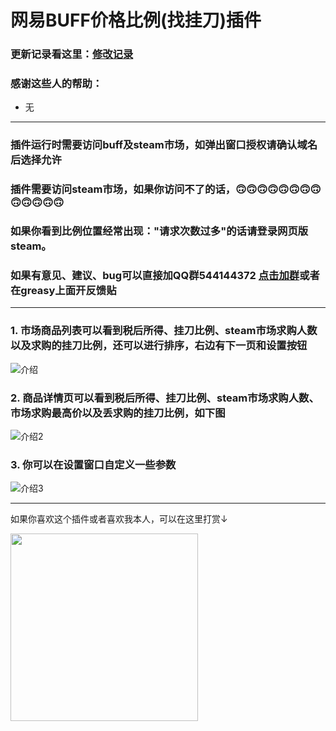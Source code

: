 # 网易BUFF价格比例(找挂刀)插件

### **更新记录看这里：[修改记录](https://gitee.com/pronax/buffMarketHelper/commits/master)**
### 感谢这些人的帮助：
* 无
---

### 插件运行时需要访问buff及steam市场，如弹出窗口授权请确认域名后选择允许

### 插件需要访问steam市场，如果你访问不了的话，🙃🙃🙃🙃🙃🙃🙃🙃🙃🙃🙃🙃🙃

### **如果你看到比例位置经常出现："请求次数过多"的话请登录网页版steam。**

### 如果有意见、建议、bug可以直接加QQ群544144372 [点击加群](https://jq.qq.com/?_wv=1027&k=U8mqorxQ)或者在greasy上面开反馈贴

---

### 1. 市场商品列表可以看到税后所得、挂刀比例、steam市场求购人数以及求购的挂刀比例，还可以进行排序，右边有下一页和设置按钮
   ![介绍](https://gitee.com/pronax/buffMarketHelper/raw/master/%E4%BB%8B%E7%BB%8D1.png)    
### 2. 商品详情页可以看到税后所得、挂刀比例、steam市场求购人数、市场求购最高价以及丢求购的挂刀比例，如下图  
   ![介绍2](https://gitee.com/pronax/buffMarketHelper/raw/master/%E4%BB%8B%E7%BB%8D2.png)
### 3. 你可以在设置窗口自定义一些参数  
   ![介绍3](https://gitee.com/pronax/buffMarketHelper/raw/master/%E4%BB%8B%E7%BB%8D3.png)

---
如果你喜欢这个插件或者喜欢我本人，可以在这里打赏↓

<img src="https://gitee.com/pronax/self-use-oil-warehouse/raw/master/donate.png"  height="300" width="300">